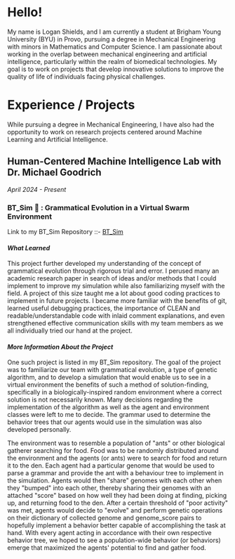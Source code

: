 # Hello!
My name is Logan Shields, and I am currently a student at Brigham Young University (BYU) in Provo, pursuing a degree in Mechanical Engineering with minors in Mathematics and Computer Science. I am passionate about working in the overlap between mechanical engineering and artificial intelligence, particularly within the realm of biomedical technologies. My goal is to work on projects that develop innovative solutions to improve the quality of life of individuals facing physical challenges.

# Experience / Projects
While pursuing a degree in Mechanical Engineering, I have also had the opportunity to work on research projects centered around Machine Learning and Artificial Intelligence.

## Human-Centered Machine Intelligence Lab with Dr. Michael Goodrich 
*April 2024 - Present*

### BT_Sim 🐜 : Grammatical Evolution in a Virtual Swarm Environment
Link to my BT_Sim Repository ::- [BT_Sim](https://github.com/ltshield/bt_sim)

#### *What Learned*

This project further developed my understanding of the concept of grammatical evolution through rigorous trial and error. I perused many an academic research paper in search of ideas and/or methods that I could implement to improve my simulation while also familiarizing myself with the field. A project of this size taught me a lot about good coding practices to implement in future projects. I became more familiar with the benefits of git, learned useful debugging practices, the importance of CLEAN and readable/understandable code with inlaid comment explanations, and even strengthened effective communication skills with my team members as we all individually tried our hand at the project.

#### *More Information About the Project*

One such project is listed in my BT_Sim repository. The goal of the project was to familiarize our team with grammatical evolution, a type of genetic algorithm, and to develop a simulation that would enable us to see in a virtual environment the benefits of such a method of solution-finding, specifically in a biologically-inspired random environment where a correct solution is not necessarily known. Many decisions regarding the implementation of the algorithm as well as the agent and environment classes were left to me to decide. The grammar used to determine the behavior trees that our agents would use in the simulation was also developed personally.

The environment was to resemble a population of "ants" or other biological gatherer searching for food. Food was to be randomly distributed around the environment and the agents (or ants) were to search for food and return it to the den. Each agent had a particular genome that would be used to parse a grammar and provide the ant with a behaviour tree to implement in the simulation. Agents would then "share" genomes with each other when they "bumped" into each other, thereby sharing their genomes with an attached "score" based on how well they had been doing at finding, picking up, and returning food to the den. After a certain threshold of "poor activity" was met, agents would decide to "evolve" and perform genetic operations on their dictionary of collected genome and genome_score pairs to hopefully implement a behavior better capable of accomplishing the task at hand. With every agent acting in accordance with their own respective behavior tree, we hoped to see a population-wide behavior (or behaviors) emerge that maximized the agents' potential to find and gather food.

<!--
maybe include a comment about how we discovered that we were doing two different kinds of grammatical evolution and got to learn from that
-->

<!--
# SantaFe
One such project is found in 
-->

<!--
**ltshield/ltshield** is a ✨ _special_ ✨ repository because its `README.md` (this file) appears on your GitHub profile.

Here are some ideas to get you started:

- 🔭 I’m currently working on ...
- 🌱 I’m currently learning ...
- 👯 I’m looking to collaborate on ...
- 🤔 I’m looking for help with ...
- 💬 Ask me about ...
- 📫 How to reach me: ...
- 😄 Pronouns: ...
- ⚡ Fun fact: ...
-->
